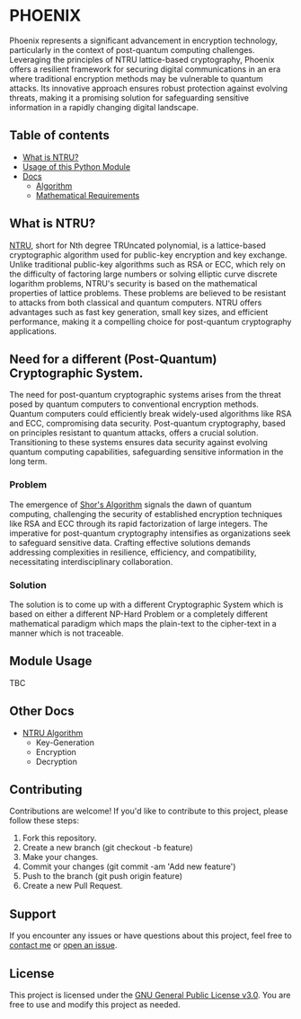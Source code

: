 # PHOENIX
Phoenix represents a significant advancement in encryption technology, particularly in the context of post-quantum computing challenges. Leveraging the principles of NTRU lattice-based cryptography, Phoenix offers a resilient framework for securing digital communications in an era where traditional encryption methods may be vulnerable to quantum attacks. Its innovative approach ensures robust protection against evolving threats, making it a promising solution for safeguarding sensitive information in a rapidly changing digital landscape. 

## Table of contents 
- [What is NTRU?](#what-is-ntru)
- [Usage of this Python Module](#module-usage)
- [Docs](#other-docs)
	- [Algorithm](./Docs/NTRU-working.md)
	- [Mathematical Requirements](./Docs/Required%20Mathematics%20for%20NTRU.md)


## What is NTRU?
[NTRU](https://en.wikipedia.org/wiki/NTRU), short for Nth degree TRUncated polynomial, is a lattice-based cryptographic algorithm used for public-key encryption and key exchange. Unlike traditional public-key algorithms such as RSA or ECC, which rely on the difficulty of factoring large numbers or solving elliptic curve discrete logarithm problems, NTRU's security is based on the mathematical properties of lattice problems. These problems are believed to be resistant to attacks from both classical and quantum computers. NTRU offers advantages such as fast key generation, small key sizes, and efficient performance, making it a compelling choice for post-quantum cryptography applications.


## Need for a different (Post-Quantum) Cryptographic System.
The need for post-quantum cryptographic systems arises from the threat posed by quantum computers to conventional encryption methods. Quantum computers could efficiently break widely-used algorithms like RSA and ECC, compromising data security. Post-quantum cryptography, based on principles resistant to quantum attacks, offers a crucial solution. Transitioning to these systems ensures data security against evolving quantum computing capabilities, safeguarding sensitive information in the long term.


### Problem
The emergence of [Shor's Algorithm](https://en.wikipedia.org/wiki/Shor%27s_algorithm#:~:text=%22Shor's%20algorithm%22%20usually%20refers%20to,of%20the%20hidden%20subgroup%20problem.) signals the dawn of quantum computing, challenging the security of established encryption techniques like RSA and ECC through its rapid factorization of large integers. The imperative for post-quantum cryptography intensifies as organizations seek to safeguard sensitive data. Crafting effective solutions demands addressing complexities in resilience, efficiency, and compatibility, necessitating interdisciplinary collaboration.

### Solution

The solution is to come up with a different Cryptographic System which is based on either a different NP-Hard Problem or a completely different mathematical paradigm which maps the plain-text to the cipher-text in a manner which is not traceable.

## Module Usage
TBC

## Other Docs
- [NTRU Algorithm](./Docs/NTRU-working.md)
	- Key-Generation
	- Encryption
	- Decryption

## Contributing
Contributions are welcome! If you'd like to contribute to this project, please follow these steps:

1. Fork this repository.
2. Create a new branch (git checkout -b feature)
3. Make your changes.
4. Commit your changes (git commit -am 'Add new feature')
5. Push to the branch (git push origin feature)
6. Create a new Pull Request.

## Support
If you encounter any issues or have questions about this project, feel free to [contact me](mailto:mail@vineet.site) or [open an issue](https://github.com/iamv1n/phoenix/issues/new).

## License
This project is licensed under the [GNU General Public License v3.0](./LICENSE). You are free to use and modify this project as needed.
